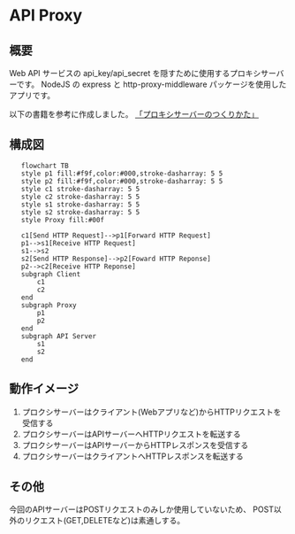 # API Proxy
## 概要
Web API サービスの api_key/api_secret を隠すために使用するプロキシサーバーです。
NodeJS の express と http-proxy-middleware パッケージを使用したアプリです。

以下の書籍を参考に作成しました。
[「プロキシサーバーのつくりかた」](https://monotein.com/books/proxy-server-book)

## 構成図
```mermaid
   flowchart TB
   style p1 fill:#f9f,color:#000,stroke-dasharray: 5 5
   style p2 fill:#f9f,color:#000,stroke-dasharray: 5 5
   style c1 stroke-dasharray: 5 5
   style c2 stroke-dasharray: 5 5
   style s1 stroke-dasharray: 5 5
   style s2 stroke-dasharray: 5 5
   style Proxy fill:#00f
   
   c1[Send HTTP Request]-->p1[Forward HTTP Request]
   p1-->s1[Receive HTTP Request]
   s1-->s2
   s2[Send HTTP Response]-->p2[Foward HTTP Reponse]
   p2-->c2[Receive HTTP Reponse]
   subgraph Client
       c1
       c2
   end
   subgraph Proxy
       p1
       p2
   end
   subgraph API Server
       s1
       s2
   end
```
## 動作イメージ
1. プロクシサーバーはクライアント(Webアプリなど)からHTTPリクエストを受信する
1. プロクシサーバーはAPIサーバーへHTTPリクエストを転送する
1. プロクシサーバーはAPIサーバーからHTTPレスポンスを受信する
1. プロクシサーバーはクライアントへHTTPレスポンスを転送する

## その他
今回のAPIサーバーはPOSTリクエストのみしか使用していないため、
POST以外のリクエスト(GET,DELETEなど)は素通しする。
